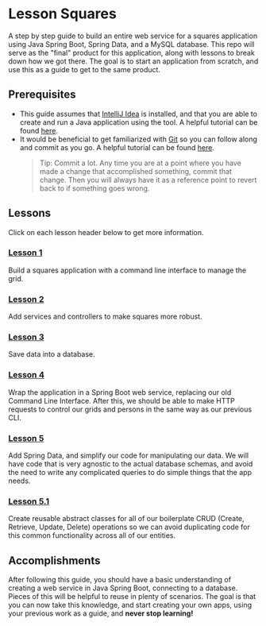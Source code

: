 # Lesson Squares
A step by step guide to build an entire web service for a squares application using Java Spring Boot, Spring Data, and a MySQL database. This repo will serve as the "final" product for this application, along with lessons to break down how we got there. The goal is to start an application from scratch, and use this as a guide to get to the same product.


## Prerequisites
- This guide assumes that [IntelliJ Idea](https://www.jetbrains.com/idea/) is installed, and that you are able to create and run a Java application using the tool. A helpful tutorial can be found [here](https://www.jetbrains.com/help/idea/creating-and-running-your-first-java-application.html).
- It would be beneficial to get familiarized with [Git](https://git-scm.com/) so you can follow along and commit as you go. A helpful tutorial can be found [here](https://www.w3schools.com/git/default.asp).
  > Tip: Commit a lot. Any time you are at a point where you have made a change that accomplished something, commit that change. Then you will always have it as a reference point to revert back to if something goes wrong.

## Lessons
Click on each lesson header below to get more information.

### [Lesson 1](https://github.com/christianidas/lesson-squares/releases/tag/1)
Build a squares application with a command line interface to manage the grid.

### [Lesson 2](https://github.com/christianidas/lesson-squares/releases/tag/2)
Add services and controllers to make squares more robust.

### [Lesson 3](https://github.com/christianidas/lesson-squares/releases/tag/3)
Save data into a database.

### [Lesson 4](https://github.com/christianidas/lesson-squares/releases/tag/4)
Wrap the application in a Spring Boot web service, replacing our old Command Line Interface. After this, we should be able to make HTTP requests to control our grids and persons in the same way as our previous CLI.

### [Lesson 5](https://github.com/christianidas/lesson-squares/releases/tag/5)
Add Spring Data, and simplify our code for manipulating our data. We will have code that is very agnostic to the actual database schemas, and avoid the need to write any complicated queries to do simple things that the app needs.

### [Lesson 5.1](https://github.com/christianidas/lesson-squares/releases/tag/5.1)
Create reusable abstract classes for all of our boilerplate CRUD (Create, Retrieve, Update, Delete) operations so we can avoid duplicating code for this common functionality across all of our entities.

## Accomplishments
After following this guide, you should have a basic understanding of creating a web service in Java Spring Boot, connecting to a database. Pieces of this will be helpful to reuse in plenty of scenarios. The goal is that you can now take this knowledge, and start creating your own apps, using your previous work as a guide, and **never stop learning!**